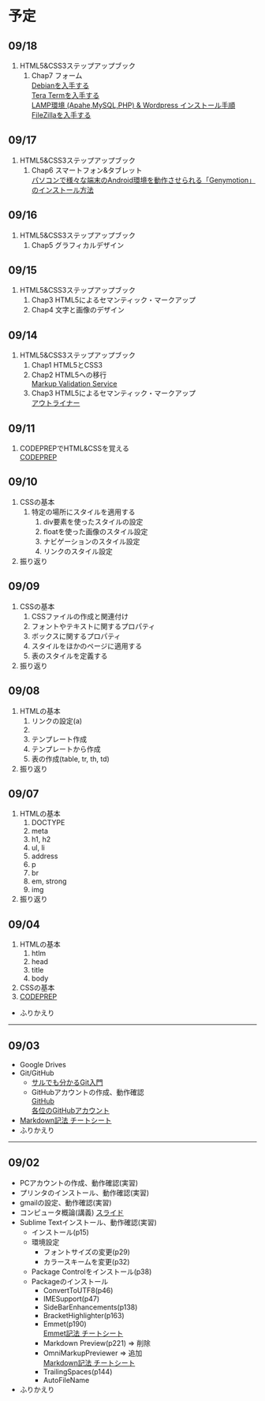 # 予定

## 09/18

1. HTML5&CSS3ステップアップブック
	1. Chap7 フォーム  
	<a href="https://www.debian.org/" target="_blank">Debianを入手する</a>  
	<a href="https://osdn.jp/projects/ttssh2/" target="_blank">Tera Termを入手する</a>  
	<a href="http://www.slideshare.net/kkyama/lamppostgre-sqldebian" target="_blank">LAMP環境 (Apahe,MySQL,PHP) & Wordpress インストール手順 </a>  
	<a href="https://osdn.jp/projects/filezilla/releases/" target="_blank">FileZillaを入手する</a>


## 09/17

1. HTML5&CSS3ステップアップブック
	1. Chap6 スマートフォン&タブレット  
	<a href="http://nelog.jp/genymotion-install" target="_blank">パソコンで様々な端末のAndroid環境を動作させられる「Genymotion」のインストール方法</a>  

## 09/16

1. HTML5&CSS3ステップアップブック
	1. Chap5 グラフィカルデザイン

## 09/15

1. HTML5&CSS3ステップアップブック
	1. Chap3 HTML5によるセマンティック・マークアップ
	1. Chap4 文字と画像のデザイン

## 09/14

1. HTML5&CSS3ステップアップブック
	1. Chap1 HTML5とCSS3
	1. Chap2 HTML5への移行  
	<a href="http://validator.w3.org/" target="_blank">Markup Validation Service</a>
	1. Chap3 HTML5によるセマンティック・マークアップ  
	<a href="http://gsnedders.html5.org/outliner/" target="_blank">アウトライナー</a>

## 09/11

1. CODEPREPでHTML&CSSを覚える  
<a href="http://codeprep.jp/ja" target="_blank">CODEPREP</a>

## 09/10

1. CSSの基本
	1. 特定の場所にスタイルを適用する
		1. div要素を使ったスタイルの設定
		1. floatを使った画像のスタイル設定
		1. ナビゲーションのスタイル設定
		1. リンクのスタイル設定
1. 振り返り

## 09/09

1. CSSの基本
	1. CSSファイルの作成と関連付け
	1. フォントやテキストに関するプロパティ
	1. ボックスに関するプロパティ
	1. スタイルをほかのページに適用する
	1. 表のスタイルを定義する
1. 振り返り

## 09/08

1. HTMLの基本
	1. リンクの設定(a)
	1. <!-- コメント -->
	1. テンプレート作成
	1. テンプレートから作成
	1. 表の作成(table, tr, th, td)
1. 振り返り

## 09/07

1. HTMLの基本
	1. DOCTYPE
	1. meta
	1. h1, h2
	1. ul, li
	1. address
	1. p
	1. br
	1. em, strong
	1. img
1. 振り返り

## 09/04

1. HTMLの基本
	1. htlm
	1. head
	1. title
	1. body
1. CSSの基本
1. <a href="http://codeprep.jp/ja" target="_blank">CODEPREP</a>
- ふりかえり

---

## 09/03

- Google Drives
- Git/GitHub
	- <a href="http://www.backlog.jp/git-guide/" target="_blank">サルでも分かるGit入門</a>
	- GitHubアカウントの作成、動作確認  
	<a href="https://github.com/" target="_blank">GitHub</a>  
	<a href="https://github.com/wp15000/list/blob/master/list.md">各位のGitHubアカウント</a>
- <a href="https://help.github.com/articles/github-flavored-markdown/" target="_blank">Markdown記法 チートシート</a>
- ふりかえり

---

## 09/02

- PCアカウントの作成、動作確認(実習)
- プリンタのインストール、動作確認(実習)
- gmailの設定、動作確認(実習)
- コンピュータ概論(講義)  <a href="http://www.slideshare.net/kkyama/20130225-16726615" target="_blank">スライド</a>
- Sublime Textインストール、動作確認(実習)
	- インストール(p15)
	- 環境設定
		- フォントサイズの変更(p29)
		- カラースキームを変更(p32)
	- Package Controlをインストール(p38)
	- Packageのインストール
		- ConvertToUTF8(p46)
		- IMESupport(p47)
		- SideBarEnhancements(p138)
		- BracketHighlighter(p163)
		- Emmet(p190)  
		<a href="http://docs.emmet.io/cheat-sheet/" target="_blank">Emmet記法 チートシート</a>
		- Markdown Preview(p221) => 削除
		- OmniMarkupPreviewer => 追加  
		<a href="https://help.github.com/articles/github-flavored-markdown/" target="_blank">Markdown記法 チートシート</a>
		- TrailingSpaces(p144)
		- AutoFileName
- ふりかえり